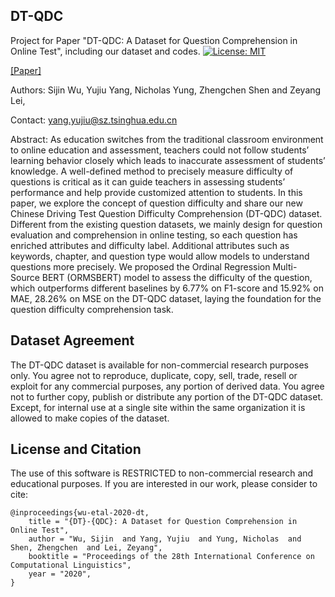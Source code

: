 ## DT-QDC
Project for Paper "DT-QDC: A Dataset for Question Comprehension in Online Test", including our dataset and codes.
[![License: MIT](https://img.shields.io/badge/License-MIT-blue.svg)](https://opensource.org/licenses/MIT)

[[Paper]](https://www.aclweb.org/anthology/2020.coling-main.569/)

Authors: Sijin Wu, Yujiu Yang, Nicholas Yung, Zhengchen Shen and Zeyang Lei,

Contact: yang.yujiu@sz.tsinghua.edu.cn

Abstract:
As education switches from the traditional classroom environment to online education and assessment, teachers could not follow students’ learning behavior closely which leads to inaccurate assessment of students’ knowledge. A well-defined method to precisely measure difficulty of questions is critical as it can guide teachers in assessing students’ performance and help provide customized attention to students. In this paper, we explore the concept of question difficulty and share our new Chinese Driving Test Question Difficulty Comprehension (DT-QDC) dataset. Different from the existing question datasets, we mainly design for question evaluation and comprehension in online testing, so each question has enriched attributes and difficulty label. Additional attributes such as keywords, chapter, and question type would allow models to understand questions more precisely. We proposed the Ordinal Regression Multi-Source BERT (ORMSBERT) model to assess the difficulty of the question, which outperforms different baselines by 6.77% on F1-score and 15.92% on MAE, 28.26% on MSE on the DT-QDC dataset, laying the foundation for the question difficulty comprehension task.

## Dataset Agreement
The DT-QDC dataset is available for non-commercial research purposes only.
You agree not to reproduce, duplicate, copy, sell, trade, resell or exploit for any commercial purposes, any portion of derived data.
You agree not to further copy, publish or distribute any portion of the DT-QDC dataset. Except, for internal use at a single site within the same organization it is allowed to make copies of the dataset.
## License and Citation
The use of this software is RESTRICTED to non-commercial research and educational purposes.
If you are interested in our work, please consider to cite:
```
@inproceedings{wu-etal-2020-dt,
    title = "{DT}-{QDC}: A Dataset for Question Comprehension in Online Test",
    author = "Wu, Sijin  and Yang, Yujiu  and Yung, Nicholas  and Shen, Zhengchen  and Lei, Zeyang",
    booktitle = "Proceedings of the 28th International Conference on Computational Linguistics",
    year = "2020",
}
```

